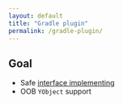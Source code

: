 ```yaml
---
layout: default
title: "Gradle plugin"
permalink: /gradle-plugin/
---
```


## Goal
- Safe [interface implementing](http://docs.yworks.com/yfileshtml/#/dguide/framework_basic_interfaces#framework_implementing_interfaces)
- OOB `YObject` support
